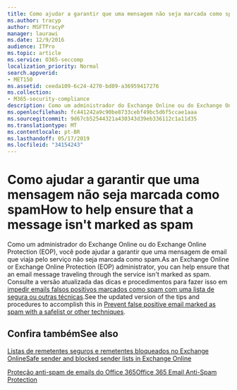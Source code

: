 ```yaml
---
title: Como ajudar a garantir que uma mensagem não seja marcada como spam
ms.author: tracyp
author: MSFTTracyP
manager: laurawi
ms.date: 12/9/2016
audience: ITPro
ms.topic: article
ms.service: O365-seccomp
localization_priority: Normal
search.appverid:
- MET150
ms.assetid: ceeda109-6c24-4270-bd09-a36959417276
ms.collection:
- M365-security-compliance
description: Como um administrador do Exchange Online ou do Exchange Online Protection (EOP), você pode ajudar a garantir que uma mensagem de email que viaja pelo serviço não seja marcada como spam. Consulte a versão atualizada das dicas e procedimentos para fazer isso em impedir emails falsos positivos marcados como spam com uma lista de segura ou outras técnicas.
ms.openlocfilehash: fc441242a9c90be8733cebf49bc5d6f5ccae1aaa
ms.sourcegitcommit: 9d67cb52544321a430343d39eb336112c1a11d35
ms.translationtype: MT
ms.contentlocale: pt-BR
ms.lasthandoff: 05/17/2019
ms.locfileid: "34154243"
---
```

# <a name="how-to-help-ensure-that-a-message-isnt-marked-as-spam"></a><span data-ttu-id="924ed-104">Como ajudar a garantir que uma mensagem não seja marcada como spam</span><span class="sxs-lookup"><span data-stu-id="924ed-104">How to help ensure that a message isn't marked as spam</span></span>

<span data-ttu-id="924ed-105">Como um administrador do Exchange Online ou do Exchange Online Protection (EOP), você pode ajudar a garantir que uma mensagem de email que viaja pelo serviço não seja marcada como spam.</span><span class="sxs-lookup"><span data-stu-id="924ed-105">As an Exchange Online or Exchange Online Protection (EOP) administrator, you can help ensure that an email message traveling through the service isn't marked as spam.</span></span> <span data-ttu-id="924ed-106">Consulte a versão atualizada das dicas e procedimentos para fazer isso em [impedir emails falsos positivos marcados como spam com uma lista de segura ou outras técnicas](https://go.microsoft.com/fwlink/p/?LinkID=534224).</span><span class="sxs-lookup"><span data-stu-id="924ed-106">See the updated version of the tips and procedures to accomplish this in [Prevent false positive email marked as spam with a safelist or other techniques](https://go.microsoft.com/fwlink/p/?LinkID=534224).</span></span> 
  
## <a name="see-also"></a><span data-ttu-id="924ed-107">Confira também</span><span class="sxs-lookup"><span data-stu-id="924ed-107">See also</span></span>

[<span data-ttu-id="924ed-108">Listas de remetentes seguros e remetentes bloqueados no Exchange Online</span><span class="sxs-lookup"><span data-stu-id="924ed-108">Safe sender and blocked sender lists in Exchange Online</span></span>](safe-sender-and-blocked-sender-lists-faq.md)

[<span data-ttu-id="924ed-109">Proteção anti-spam de emails do Office 365</span><span class="sxs-lookup"><span data-stu-id="924ed-109">Office 365 Email Anti-Spam Protection</span></span>](https://support.office.com/article/Office-365-Email-Anti-Spam-Protection-6a601501-a6a8-4559-b2e7-56b59c96a586)

